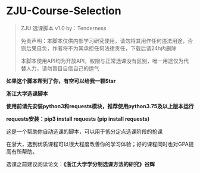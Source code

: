 # ZJU-Course-Selection

> ZJU 选课脚本 v1.0 by：Tenderness
>
> 免责声明：本脚本仅供内部学习研究使用，请勿将其用作任何违法用途，否则后果自负，作者将不为其承担任何法律责任，下载后请24h内删除  
>
> 本脚本使用API均为开放API，权限与正常选课没有区别，唯一用途仅为代替人力，请勿盲目自信自己的运气

**如果这个脚本帮到了你，有空可以给我一颗Star**


**浙江大学选课脚本**


**使用前请先安装python3和requests模块，推荐使用python3.75及以上版本运行**

**requests安装：pip3 install requests (pip install requests)**

这是一个帮助你自动选课的脚本，可以用于低分定点选课阶段的抢课

在浙大，选到优质课程可以很大程度改善你的学习体验；好的课程同时也对GPA提高有所帮助。

选课之前建议阅读论文：**《浙江大学学分制选课方法的研究》谷辉**

